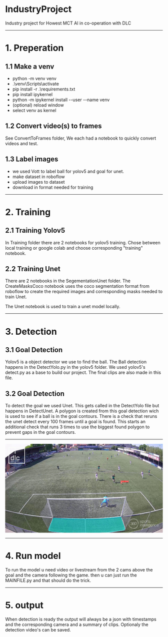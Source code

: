 # IndustryProject
Industry project for Howest MCT AI in co-operation with DLC

---

# 1. Preperation

## 1.1 Make a venv
- python -m venv venv
- .\venv\Scripts\activate
- pip install -r .\requirements.txt
- pip install ipykernel
- python -m ipykernel install --user --name venv
- (optional) reload window
- select venv as kernel

## 1.2 Convert video(s) to frames
See ConvertToFrames folder, 
We each had a notebook to quickly convert videos and test.

## 1.3 Label images
- we used Vott to label ball for yolov5 and goal for unet.
- make dataset in roboflow
- upload images to dataset
- download in format needed for training

---

# 2. Training

## 2.1 Training Yolov5

In Training folder there are 2 notebooks for yolov5 training.
Chose between local training or google colab and choose corresponding "training" notebook.

## 2.2 Training Unet

There are 2 notebooks in the SegementationUnet folder.
The CreateMasksCoco notebook uses the coco segmentation format from roboflow to create the required images and corresponding masks needed to train Unet.

The Unet notebook is used to train a unet model locally.

---

# 3. Detection

## 3.1 Goal Detection
Yolov5 is a object detector we use to find the ball.
The Ball detection happens in the DetectYolo.py in the yolov5 folder.
We used yolov5's detect.py as a base to build our project.
The final clips are also made in this file.


## 3.2 Goal Detection

To detect the goal we used Unet.
This gets called in the DetectYolo file but happens in DetectUnet.
A polygon is created from this goal detection wich is used to see if a ball is in the goal contours. 
There is a check that reruns the unet detect every 100 frames until a goal is found.
This starts an additional check that runs 3 times to use the biggest found polygon to prevent gaps in the goal contours.

---

![Image of Detection](https://github.com/PlatteauFelix/IndustryProject/blob/main/img/AiShowcase.jpg?raw=true "AiShowcase")

---
# 4. Run model
To run the model u need video or livestream from the 2 cams above the goal and the camera following the game.
then u can just run the MAINFILE.py and that should do the trick.

---

# 5. output
When detection is ready the output will always be a json with timestamps and the corresponding camera and a summary of clips. Optionaly the detection video's can be saved.